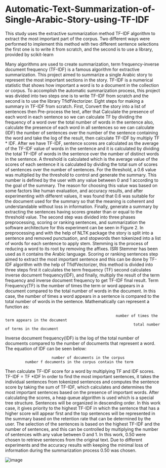 # Automatic-Text-Summarization-of-Single-Arabic-Story-using-TF-IDF
This study uses the extractive summarization method TF-IDF algorithm to extract the most important part of the corpus. Two different ways were performed to implement this method with two different sentence selections the first one is to write it from scratch, and the second is to use a library, provided by scikit-learn


Many algorithms are used to create summarization, term frequency-inverse document frequency (TF-IDF) is a famous algorithm for extractive summarization. This project aimed to summarize a single Arabic story to represent the most important sections in the story. TF-IDF is a numerical statistic that shows how important a word is to a document in the collection or corpus. To accomplish the automatic summarization process, this project was divided into two steps one is to write TF-IDF from scratch and the second is to use the library TfidfVectorizer. Eight steps for making a summary in TF-IDF from scratch. First, Convert the story into a list of sentences then Pre-process the text, after that Calculate the presence of each word in each sentence so we can calculate TF by dividing the frequency of a word over the total number of words in the sentence also,  calculate the presence of each word in all sentences so we can calculate (IDF) the number of sentences over the number of the sentence containing the word and take the log of the result, then calculate TF-IDF by multiply TF * IDF. After we have TF-IDF,  sentence scores are calculated as the average of the TF-IDF value of words in the sentence and it is calculated by dividing the total TF-IDF of words in the sentence over the number of distinct words in the sentence. A threshold is calculated which is the average value of the scores of each sentence it is calculated by dividing the total sum of scores of sentences over the number of sentences. For the threshold, a 0.6 value was multiplied by the threshold to control and generate the summary. This number is defined by the user with any value between 0 and 1 according to the goal of the summary. The reason for choosing this value was based on some factors like human evaluation, and accuracy results, and after experimenting with different values, it was found that 0.6 was suitable for the document used for the summary so that the meaning is coherent and understandable without loss in information. Finally, generate a summary by extracting the sentences having scores greater than or equal to the threshold value. 
The second step was divided into three phases preprocessing, scoring or ranking sentences, and summarization the software architecture for this experiment can be seen in Figure 2. In preprocessing and with the help of NLTK package the story is split into a sentence and removed punctuation, and stopwords then tokenized into a list of words for each sentence to apply stem. Stemming is the process of reducing a word to its root by removing the affixes. ISRI Stemmer has been used as it contains the Arabic language.
 Scoring or ranking sentences step aimed to extract the most important sentence and this can be done by TF-IDF algorithm with the help of  TfidfVectorizer, this method is divided into three steps first it calculates the term frequency (TF) second calculates inverse document frequency(IDF), and finally, multiply the result of the term frequency and inverse document frequency to get  TF-IDF final result.
Term Frequency(TF)  is the number of times the term or word appears in a document compared to the total number of words in the document. In this case, the number of times a word appears in a sentence is compared to the total number of words in the sentence. Mathematically can represent a function as:

                                                      number of times the term appears in the document
                                                              total number of terms in the document
 Inverse document frequency(IDF) is the log of the total number of documents compared to the number of documents that represent a word. The equation of  IDF can be seen below:

                         number of documents in the corpus
             number f documents in the corpus contain the term
Then calculate TF-IDF score for a word by multiplying TF and IDF scores.
                                                                TF-IDF = TF *IDF
In order to find the most important sentences, it takes the individual sentences from tokenized sentences and computes the sentence score by taking the sum of TF-IDF, which calculates and determines the most important sentences based on the presence of important words.
After calculating the scores, a heap queue algorithm is used which is a special tree structure. Sentences will be organized in descending order. In this work case, it gives priority to the highest TF-IDF in which the sentence that has a higher score will appear first and the top sentences will be represented in the summary based on the retention rate that can be determined by the user. 
The selection of the sentences is based on the highest TF-IDF and the number of sentences, and this can be controlled by multiplying the number of sentences with any value between 0 and 1. In this work, 0.50 were chosen to retrieve sentences from the original text. Due to different experiments and the accuracy results with keeping the minimal loss of information during the summarization process 0.50 was chosen.







	











![image](https://github.com/user-attachments/assets/b844d891-69d3-4844-8a08-00e7bc6fc8bc)




